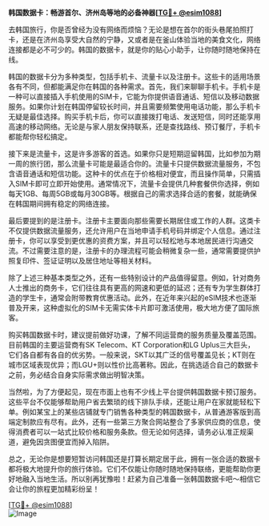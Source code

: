**韩国数据卡：畅游首尔、济州岛等地的必备神器[[TG💪+ @esim1088](https://t.me/s/esim1088)]**

去韩国旅行，你是否曾经为没有网络而烦恼？无论是想在首尔的街头巷尾拍照打卡，还是在济州岛享受大自然的宁静，又或者是在釜山体验当地的美食文化，网络连接都是必不可少的。韩国的数据卡，就是你的贴心小助手，让你随时随地保持在线。

韩国的数据卡分为多种类型，包括手机卡、流量卡以及注册卡。这些卡的适用场景各有不同，但都能满足你在韩国的各种需求。首先，我们来聊聊手机卡。手机卡是一种可以直接插入手机使用的SIM卡，它能为你提供语音通话、短信以及移动数据服务。如果你计划在韩国停留较长时间，并且需要频繁使用电话功能，那么手机卡无疑是最佳选择。购买手机卡后，你可以直接拨打电话、发送短信，同时还能享用高速的移动网络。无论是与家人朋友保持联系，还是查找路线、预订餐厅，手机卡都能帮你轻松搞定。

接下来是流量卡，这是许多游客的首选。如果你只是短期逗留韩国，比如参加为期一周的旅行团，那么流量卡可能是最适合你的。流量卡只提供数据流量服务，不包含语音通话和短信功能。这种卡的优点在于价格相对便宜，而且操作简单，只需插入SIM卡即可立即开始使用。通常情况下，流量卡会提供几种套餐供你选择，例如每天1GB、每周5GB或每月30GB等。根据自己的需求选择合适的套餐，就能确保在韩国期间拥有稳定的网络连接。

最后要提到的是注册卡。注册卡主要面向那些需要长期居住或工作的人群。这类卡不仅提供数据流量服务，还允许用户在当地申请手机号码并绑定个人信息。通过注册卡，你可以享受到更优惠的资费方案，并且可以轻松地与本地居民进行沟通交流。不过需要注意的是，注册卡的办理流程可能会稍微复杂一些，通常需要提供护照复印件、签证证明以及居住地址等相关材料。

除了上述三种基本类型之外，还有一些特别设计的产品值得留意。例如，针对商务人士推出的商务卡，它们往往具有更高的网速和更低的延迟；还有专为学生群体打造的学生卡，通常会附带教育优惠活动。此外，在近年来兴起的eSIM技术也逐渐普及开来，这种虚拟化的SIM卡无需实体卡片即可激活使用，极大地方便了国际旅客。

购买韩国数据卡时，建议提前做好功课，了解不同运营商的服务质量及覆盖范围。目前韩国的主要运营商有SK Telecom、KT Corporation和LG Uplus三大巨头，它们各自都有各自的优劣势。一般来说，SKT以其广泛的信号覆盖见长；KT则在城市区域表现优异；而LGU+则以性价比高著称。因此，在挑选适合自己的数据卡之前，务必结合自身实际需求做出明智决策。

当然啦，为了方便起见，现在市面上也有不少线上平台提供韩国数据卡预订服务。这些平台不仅能够帮助用户省去繁琐的线下排队手续，还能让用户在家就能轻松下单。例如某宝上的某些店铺就专门销售各种类型的韩国数据卡，从普通游客版到高端定制款应有尽有。此外，还有一些第三方聚合网站整合了多家供应商的信息，使得消费者可以一站式比较价格和服务条款。但无论如何选择，请务必认准正规渠道，避免因贪图便宜而掉入陷阱。

总之，无论你是想要短暂访问韩国还是打算长期定居于此，拥有一张合适的数据卡都将极大地提升你的旅行体验。它们不仅能让你随时随地保持联络，更能帮助你更好地融入当地生活。所以别再犹豫啦！赶紧为自己准备一张韩国数据卡吧～相信它会让你的旅程更加精彩纷呈！

[[TG💪+ @esim1088](https://t.me/s/esim1088)]  
![Image](https://i.postimg.cc/4NQfJmqS/Snipaste-2025-05-13-00-14-12.png)